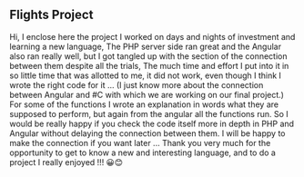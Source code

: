 ## Flights Project 
Hi,
I enclose here the project I worked on days and nights of investment and learning a new language,
The PHP server side ran great and the Angular also ran really well, 
but I got tangled up with the section of the connection between them despite all the trials,
The much time and effort I put into it in so little time that was allotted to me, it did not work,
even though I think I wrote the right code for it ...
(I just know more about the connection between Angular and #C with which we are working on our final project.)
For some of the functions I wrote an explanation in words what they are supposed to perform,
but again from the angular all the functions run.
So I would be really happy if you check the code itself more in depth in PHP and Angular without delaying the connection between them.
I will be happy to make the connection if you want later ...
Thank you very much for the opportunity to get to know a new and interesting language, and to do a project I really enjoyed !!! 😀😊
